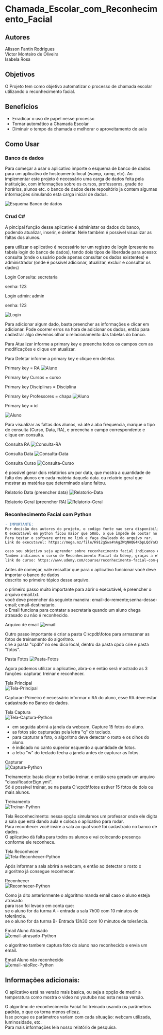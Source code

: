 # Chamada_Escolar_com_Reconhecimento_Facial

## Autores
Alisson Fantin Rodrigues <br />
Victor Monteiro de Oliveira <br />
Isabela Rosa <br />

## Objetivos
O Projeto tem como objetivo automatizar o processo de chamada escolar utilizando o reconhecimento facial.

## Benefícios
 - Erradicar o uso de papel nesse processo
 - Tornar automático a Chamada Escolar
 - Diminuir o tempo da chamada e melhorar o aproveitamento de aula 
 
 ## Como Usar
 
### Banco de dados
Para começar a usar o aplicativo importe o esquema de banco de dados para um aplicativo de hosteamento local (wamp, xamp, etc).
Ao implementar este projeto é necessário uma carga de dados feita pela instituição, com informações sobre os cursos, professores, grade de horários, alunos etc. o banco de dados deste repositório ja contem algumas informações simulando esta carga inicial de dados.

![Esquema Banco de dados](https://github.com/Alisson-tech/Chamada_Escolar_com_Reconhecimento_Facial/blob/master/img/esquema-banco.png)

### Crud C#
A pincipal função desse aplicativo é administar os dados do banco, podendo atualizar, inserir, e deletar. Nele também é possivel visualizar as faltas dos alunos.

para utilizar o aplicativo é necessário ter um registro de login (presente na tabela login do banco de dados), tendo dois tipos de liberdade para acesso: consulta (onde o usuário pode apenas consultar os dados existentes) e administrador (onde é possível adicionar, atualizar, excluir e consultar os dados)


Login Consulta: secretaria

senha: 123


Login admin: admin

senha: 123

![Login](https://github.com/Alisson-tech/Chamada_Escolar_com_Reconhecimento_Facial/blob/master/img/Login-c%23.png)

Para adicionar algum dado, basta preencher as informações e clicar em adicionar. Pode ocorrer erros na hora de adicionar os dados, então para cadastrar algo devemos olhar o relacionamento das tabelas do banco.

Para Atualizar informe a primary key e preencha todos os campos com as modificações e clique em atualizar.

Para Deletar informe a primary key e clique em deletar.

Primary key = RA
![Aluno](https://github.com/Alisson-tech/Chamada_Escolar_com_Reconhecimento_Facial/blob/master/img/aluno-c%23.png)

Primary key Cursos = curso

Primary key Disciplinas = Disciplina

Primary key Professores = chapa
![Aluno](https://github.com/Alisson-tech/Chamada_Escolar_com_Reconhecimento_Facial/blob/master/img/cursos-c%23.png)


Primary key = id

![Aluno](https://github.com/Alisson-tech/Chamada_Escolar_com_Reconhecimento_Facial/blob/master/img/grade_escolar-c%23.png)


Para visualizar as faltas dos alunos, vá até a aba frequencia, marque o tipo de consulta (Curso, Data, RA), e preencha o campo correspondente e clique em consulta.

Consulta RA
![Consulta-RA](https://github.com/Alisson-tech/Chamada_Escolar_com_Reconhecimento_Facial/blob/master/img/Consulta-RA-c%23.PNG)

Consulta Data
![Consulta-Data](https://github.com/Alisson-tech/Chamada_Escolar_com_Reconhecimento_Facial/blob/master/img/Consulta-Data-c%23.PNG)

Consulta Curso
![Consulta-Curso](https://github.com/Alisson-tech/Chamada_Escolar_com_Reconhecimento_Facial/blob/master/img/Consulta-Curso-c%23.PNG)

é possivel gerar dois relatórios um por data, que mostra a quantidade de falta dos alunos em cada matéria daquela data. ou relaório geral que mostrar as matérias que determinado aluno faltou.

Relatorio Data (preencher data)
![Relatorio-Data](https://github.com/Alisson-tech/Chamada_Escolar_com_Reconhecimento_Facial/blob/master/img/Relatorio-Data-c%23.PNG)

Relatorio Geral (preencher RA)
![Relatorio-Geral](https://github.com/Alisson-tech/Chamada_Escolar_com_Reconhecimento_Facial/blob/master/img/Relatorio-Geral.PNG)

### Reconhecimento Facial com Python

```diff
- IMPORTANTE:
Por decisão dos autores do projeto, o codigo fonte nao sera disponibilizado visando tranforma-lo em um produto no futuro. 
O executavel em python ficou maior que 50mb, o que impede de postar no github.
Para testar o software entre no link e faça dowloado do arquivo rar. 
Link do executavel: https://mega.nz/file/H912gSwa#nAgZWqNHQG4KbpLQdYaCmy7soK7rW6jlRqQNW77S-60

caso seu objetivo seja aprender sobre reconhecimento facial indicamos que leia nosso Relatorio de pesquisa. 
Tambem indicamos o curso de Reconhecimento Facial da Udemy, graças a ele foi possivel desenvolver o projeto: 
link do curso: https://www.udemy.com/course/reconhecimento-facial-com-python-e-opencv/
```
Antes de começar, vale ressaltar que para o aplicativo funcionar você deve importar o banco de dados <br />
descrito no primeiro tópico desse arquivo. <br />


o primeiro passo muito importante para abrir o executável, é preencher o arquivo email.txt. <br />
você deve preencher da seguinte maneira: email-do-remente;senha-desse-email; email-destinatario. <br />
o Email funciona para contatar a secretaria quando um aluno chega atrasado ou não é reconhecido. <br />

Arquivo de email
![email](https://github.com/Alisson-tech/Chamada_Escolar_com_Reconhecimento_Facial/blob/master/img/email-txt.png)

Outro passo importante é criar a pasta C:\cpdb\fotos para armazenar as fotos de treinamento do algoritmo. <br />
crie a pasta "cpdb" no seu dico local, dentro da pasta cpdb crie e pasta "fotos". <br />

Pasta Fotos
![Pasta-Fotos](https://github.com/Alisson-tech/Chamada_Escolar_com_Reconhecimento_Facial/blob/master/img/Pasta.png)

Agora podemos utilizar o aplicativo, abra-o e então será mostrado as 3 funções: capturar, treinar e reconhecer. <br />

Tela Principal <br />
![Tela-Principal](https://github.com/Alisson-tech/Chamada_Escolar_com_Reconhecimento_Facial/blob/master/img/Tela-Principal-Python.png)

Capturar: Primeiro é necessário informar o RA do aluno, esse RA deve estar cadastrado no Banco de dados. <br />

Tela Captura <br />
![Tela-Captura-Python](https://github.com/Alisson-tech/Chamada_Escolar_com_Reconhecimento_Facial/blob/master/img/Tela-Capturar-Python.png)

- em seguida abrirá a janela da webcam, Capture 15 fotos do aluno.
- as fotos são capturadas pela letra "q" do teclado.
- para capturar a foto, o algoritmo deve detectar o rosto e os olhos do aluno.
- é indicado no canto superior esquerdo a quantidade de fotos.
- a letra "w" do teclado fecha a janela antes de capturar as fotos.

Capturar <br />
![Captura-Python](https://github.com/Alisson-tech/Chamada_Escolar_com_Reconhecimento_Facial/blob/master/img/Capturar-Python.png)

Treinamento: basta clicar no botão treinar, e então sera gerado um arquivo "classificadorEign.yml". <br />
Só é possivel treinar, se na pasta C:\cpdb\fotos estiver 15 fotos de dois ou mais alunos. <br />

Treinamento <br />
![Treinar-Python](https://github.com/Alisson-tech/Chamada_Escolar_com_Reconhecimento_Facial/blob/master/img/Treinamento-Python.png)

Tela Reconhecimento: nessa opção simulamos um professor onde ele digita a sala que está dando aula e coloca o aplicativo para rodar. <br />
Para reconhecer você insire a sala ao qual você foi cadastrado no banco de dados. <br />
O aplicativo dá falta para todos os alunos e vai colocando presença conforme ele reconhece. <br />

Tela Reconhecer <br />
![Tela-Reconhecer-Python](https://github.com/Alisson-tech/Chamada_Escolar_com_Reconhecimento_Facial/blob/master/img/Tela-Reconhecimento-Python.png)

Após informar a sala abrirá a webcam, e então ao detectar o rosto o algoritmo já consegue reconhecer. <br />

Reconhecer <br />
![Reconhecer-Python](https://github.com/Alisson-tech/Chamada_Escolar_com_Reconhecimento_Facial/blob/master/img/Reconhecimento-Python.png)

Como ja dito anteriormente o algoritmo manda email caso o aluno esteja atrasado <br />
para isso foi levado em conta que: <br />
se o aluno for da turma A - entrada a sala 7h00 com 10 minutos de tolerância. <br />
se o aluno for da turma B- Entrada 13h30 com 10 minutos de tolerância. <br />

Email Aluno Atrasado <br />
![email-atrasado-Python](https://github.com/Alisson-tech/Chamada_Escolar_com_Reconhecimento_Facial/blob/master/img/Aluno-Atrasado.png)


o algoritmo tambem captura foto do aluno nao reconhecido e envia um email. <br />


Email Aluno não reconhecido <br />
![email-nãoRec-Python](https://github.com/Alisson-tech/Chamada_Escolar_com_Reconhecimento_Facial/blob/master/img/Aluno-NaoRec.png)

 ## Informações adicionais:
 
 O aplicativo está na versão mais basica, ou seja a opção de medir a temperatura como mostra o video no youtube nao esta nessa versão. <br />
 
 O algoritmo de reconhecimento Facial foi treinado usando os parâmetros padrão, o que os torna menos eficaz. <br />
 Isso porque os parâmetros variam com cada situação: webcam utilizada, luminosidade, etc.  <br />
 Para mais informações leia nosso relatório de pesquisa. 

